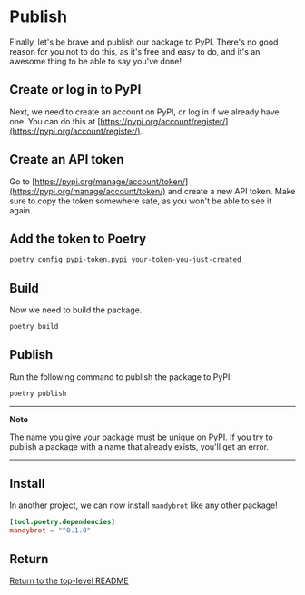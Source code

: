 # Publish

Finally, let's be brave and publish our package to PyPI.
There's no good reason for you not to do this, as it's free and easy to do, and it's an awesome thing to be able to say you've done!

## Create or log in to PyPI

Next, we need to create an account on PyPI, or log in if we already have one.
You can do this at [https://pypi.org/account/register/](https://pypi.org/account/register/).

## Create an API token

Go to [https://pypi.org/manage/account/token/](https://pypi.org/manage/account/token/) and create a new API token.
Make sure to copy the token somewhere safe, as you won't be able to see it again.

## Add the token to Poetry

```bash
poetry config pypi-token.pypi your-token-you-just-created
```

## Build

Now we need to build the package.

```bash
poetry build
```

## Publish

Run the following command to publish the package to PyPI:

```bash
poetry publish
```

---

**Note**

The name you give your package must be unique on PyPI.
If you try to publish a package with a name that already exists, you'll get an error.

---

## Install

In another project, we can now install `mandybrot` like any other package!

```toml
[tool.poetry.dependencies]
mandybrot = "^0.1.0"
```

## Return

[Return to the top-level README](./../../README.md)
